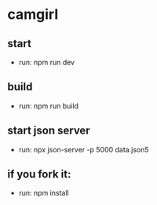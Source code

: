 # camgirl

## start
- run: npm run dev

## build
- run: npm run build

## start json server
- run: npx json-server -p 5000  data.json5

## if you fork it:
  - run: npm install    
